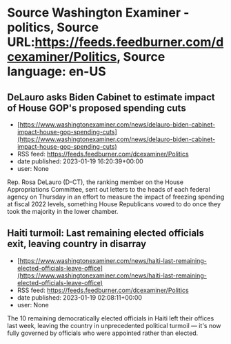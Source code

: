 # Source Washington Examiner - politics, Source URL:https://feeds.feedburner.com/dcexaminer/Politics, Source language: en-US

## DeLauro asks Biden Cabinet to estimate impact of House GOP's proposed spending cuts
 - [https://www.washingtonexaminer.com/news/delauro-biden-cabinet-impact-house-gop-spending-cuts](https://www.washingtonexaminer.com/news/delauro-biden-cabinet-impact-house-gop-spending-cuts)
 - RSS feed: https://feeds.feedburner.com/dcexaminer/Politics
 - date published: 2023-01-19 16:20:39+00:00
 - user: None

Rep. Rosa DeLauro (D-CT), the ranking member on the House Appropriations Committee, sent out letters to the heads of each federal agency on Thursday in an effort to measure the impact of freezing spending at fiscal 2022 levels, something House Republicans vowed to do once they took the majority in the lower chamber.

## Haiti turmoil: Last remaining elected officials exit, leaving country in disarray
 - [https://www.washingtonexaminer.com/news/haiti-last-remaining-elected-officials-leave-office](https://www.washingtonexaminer.com/news/haiti-last-remaining-elected-officials-leave-office)
 - RSS feed: https://feeds.feedburner.com/dcexaminer/Politics
 - date published: 2023-01-19 02:08:11+00:00
 - user: None

The 10 remaining democratically elected officials in Haiti left their offices last week, leaving the country in unprecedented political turmoil — it's now fully governed by officials who were appointed rather than elected.
